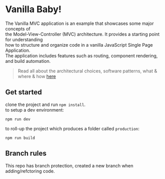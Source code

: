 # Vanilla Baby!

The Vanilla MVC application is an example that showcases some major concepts of  
the Model-View-Controller (MVC) architecture. It provides a starting point for understanding  
how to structure and organize code in a vanilla JavaScript Single Page Application.   
The application includes features such as routing, component rendering, and build automation.  

> Read all about the architectural choices, software patterns, what & where & how [here](https://github.com/BeeVeeDeeDee/vanilla-baby/wiki)


## Get started

clone the project and run `npm install`.  
to setup a dev environment:
```
npm run dev
```

to roll-up the project which produces a folder called `production`:
```
npm run build
```

## Branch rules

This repo has branch protection, created a new branch when adding/refctoring code.
